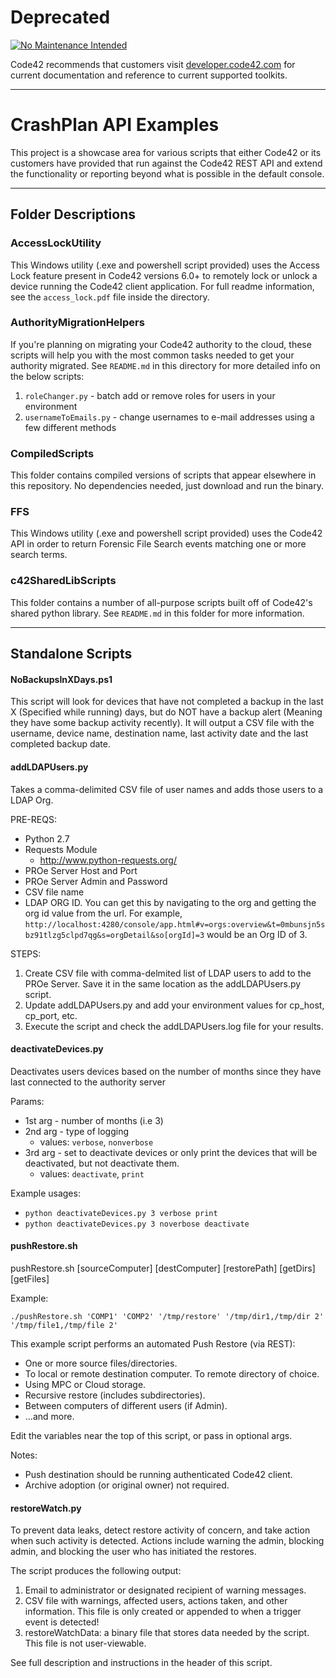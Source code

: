 # Deprecated
[![No Maintenance Intended](http://unmaintained.tech/badge.svg)](http://unmaintained.tech/)

Code42 recommends that customers visit [developer.code42.com](https://developer.code42.com) for current documentation and reference to current supported toolkits.

---
# CrashPlan API Examples

This project is a showcase area for various scripts that either Code42 or its customers have provided that run against the Code42 REST API and extend the functionality or reporting beyond what is possible in the default console.

---
## Folder Descriptions
### AccessLockUtility
This Windows utility (.exe and powershell script provided) uses the Access Lock feature present in Code42 versions 6.0+ to remotely lock or unlock a device running the Code42 client application.  For full readme information, see the `access_lock.pdf` file inside the directory.

### AuthorityMigrationHelpers
If you're planning on migrating your Code42 authority to the cloud, these scripts will help you with the most common tasks needed to get your authority migrated.  See `README.md` in this directory for more detailed info on the below scripts:
1. `roleChanger.py` - batch add or remove roles for users in your environment
2. `usernameToEmails.py` - change usernames to e-mail addresses using a few different methods

### CompiledScripts
This folder contains compiled versions of scripts that appear elsewhere in this repository.  No dependencies needed, just download and run the binary.

### FFS
This Windows utility (.exe and powershell script provided) uses the Code42 API in order to return Forensic File Search events matching one or more search terms.

### c42SharedLibScripts
This folder contains a number of all-purpose scripts built off of Code42's shared python library.  See `README.md` in this folder for more information.

---
## Standalone Scripts

#### NoBackupsInXDays.ps1
This script will look for devices that have not completed a backup in the last X (Specified while running) days, but do NOT have a backup alert (Meaning they have some backup activity recently).  It will output a CSV file with the username, device name, destination name, last activity date and the last completed backup date.

#### addLDAPUsers.py
Takes a comma-delimited CSV file of user names and adds those users to a LDAP Org.

PRE-REQS:
* Python 2.7
* Requests Module
  * http://www.python-requests.org/
* PROe Server Host and Port
* PROe Server Admin and Password
* CSV file name
* LDAP ORG ID. You can get this by navigating to the org and getting the org id value from the url. For example, `http://localhost:4280/console/app.html#v=orgs:overview&t=0mbunsjn5sbz91tlzg5clpd7qg&s=orgDetail&so[orgId]=3` would be an Org ID of 3.

STEPS:
1. Create CSV file with comma-delmited list of LDAP users to add to the PROe Server. Save it in the same location as the addLDAPUsers.py script.
2. Update addLDAPUsers.py and add your environment values for cp_host, cp_port, etc.
3. Execute the script and check the addLDAPUsers.log file for your results.

#### deactivateDevices.py
Deactivates users devices based on the number of months since they have last connected to the authority server

Params:
* 1st arg - number of months (i.e 3)
* 2nd arg - type of logging
  * values: `verbose`, `nonverbose`
* 3rd arg - set to deactivate devices or only print the devices that will be deactivated, but not deactivate them.
  * values: `deactivate`, `print`

Example usages:
* `python deactivateDevices.py 3 verbose print`
* `python deactivateDevices.py 3 noverbose deactivate`

#### pushRestore.sh
pushRestore.sh [sourceComputer] [destComputer] [restorePath] [getDirs] [getFiles]

Example:

`./pushRestore.sh 'COMP1' 'COMP2' '/tmp/restore' '/tmp/dir1,/tmp/dir 2' '/tmp/file1,/tmp/file 2'`

This example script performs an automated Push Restore (via REST):
* One or more source files/directories.
* To local or remote destination computer.  To remote directory of choice.
* Using MPC or Cloud storage.
* Recursive restore (includes subdirectories).
* Between computers of different users (if Admin).
* ...and more.

Edit the variables near the top of this script, or pass in optional args.

Notes:
* Push destination should be running authenticated Code42 client.
* Archive adoption (or original owner) not required.

#### restoreWatch.py
To prevent data leaks, detect restore activity of concern, and take
action when such activity is detected. Actions include warning the
admin, blocking admin, and blocking the user who has initiated the
restores.

The script produces the following output:
1. Email to administrator or designated recipient of warning messages.
2. CSV file with warnings, affected users, actions taken, and other
information. This file is only created or appended to when a trigger
event is detected!
3. restoreWatchData: a binary file that stores data needed by the script.
This file is not user-viewable.

See full description and instructions in the header of this script.
